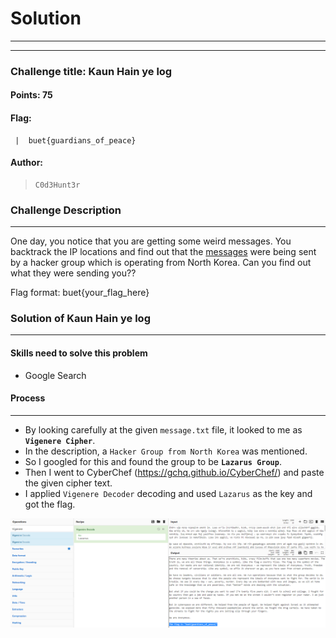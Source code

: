 # Solution

---

---

### Challenge title: Kaun Hain ye log

#### Points: 75

#### Flag: 
```
 |  buet{guardians_of_peace}
```

#### Author:

>```
> C0d3Hunt3r
>```

### Challenge Description

---
One day, you notice that you are getting some weird messages. You backtrack the IP locations and find out that the [messages](./message.txt) were being sent by a hacker group which is operating from North Korea. Can you find out what they were
sending you??

Flag format: buet{your_flag_here}

### Solution of Kaun Hain ye log

---

#### Skills need to solve this problem

+ Google Search

#### Process

---

+ By looking carefully at the given `message.txt` file, it looked to me as **`Vigenere Cipher`**.
+ In the description, a ``Hacker Group from North Korea`` was mentioned.
+ So I googled for this and found the group to be **`Lazarus Group`**.
+ Then I went to CyberChef (https://gchq.github.io/CyberChef/) and paste the given cipher text.
+ I applied `Vigenere Decoder` decoding and used `Lazarus` as the key and got the flag.

![solve](./Photos/solve.PNG)